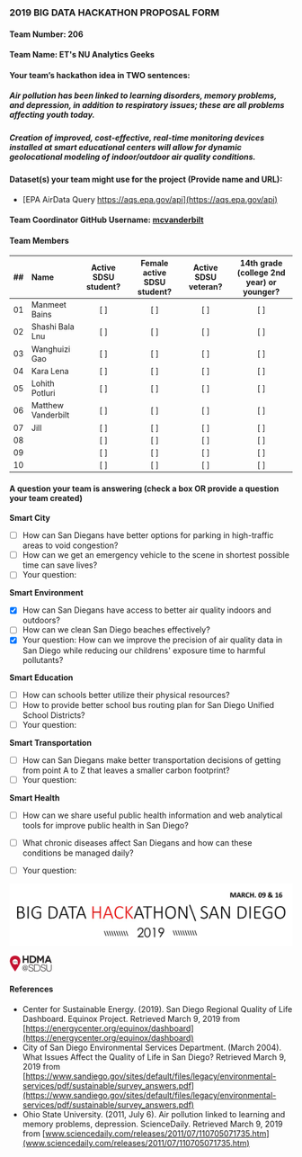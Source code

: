 ### 2019 BIG DATA HACKATHON PROPOSAL FORM

#### Team Number: 206  

#### Team Name: ET's NU Analytics Geeks    
  
#### Your team’s hackathon idea in TWO sentences:
##### Air pollution has been linked to learning disorders, memory problems, and depression, in addition to respiratory issues; these are all problems affecting youth today.
##### Creation of improved, cost-effective, real-time monitoring devices installed at smart educational centers will allow for dynamic geolocational modeling of indoor/outdoor air quality conditions.
  
#### Dataset(s) your team might use for the project (Provide name and URL):
- [EPA AirData Query https://aqs.epa.gov/api](https://aqs.epa.gov/api)

#### Team Coordinator GitHub Username: [mcvanderbilt](https://github.com/mcvanderbilt)

#### Team Members
| ## |        Name         | Active SDSU student? | Female active SDSU student? | Active SDSU veteran? | 14th grade (college 2nd year) or younger? |
| -- | :------------------ |        :---:         |            :---:            |        :---:         |                  :---:                    |
| 01 | Manmeet Bains       |         [ ]          |             [ ]             |         [ ]          |                   [ ]                     |
| 02 | Shashi Bala Lnu     |         [ ]          |             [ ]             |         [ ]          |                   [ ]                     |
| 03 | Wanghuizi Gao       |         [ ]          |             [ ]             |         [ ]          |                   [ ]                     |
| 04 | Kara Lena           |         [ ]          |             [ ]             |         [ ]          |                   [ ]                     |
| 05 | Lohith Potluri      |         [ ]          |             [ ]             |         [ ]          |                   [ ]                     |
| 06 | Matthew Vanderbilt  |         [ ]          |             [ ]             |         [ ]          |                   [ ]                     |
| 07 | Jill                |         [ ]          |             [ ]             |         [ ]          |                   [ ]                     |
| 08 |                     |         [ ]          |             [ ]             |         [ ]          |                   [ ]                     |
| 09 |                     |         [ ]          |             [ ]             |         [ ]          |                   [ ]                     |
| 10 |                     |         [ ]          |             [ ]             |         [ ]          |                   [ ]                     |
  
#### A question your team is answering (check a box OR provide a question your team created)

**Smart City**
- [ ] How can San Diegans have better options for parking in high-traffic areas to void congestion?
- [ ] How can we get an emergency vehicle to the scene in shortest possible time can save lives?
- [ ] Your question:

**Smart Environment**
- [x] How can San Diegans have access to better air quality indoors and outdoors?
- [ ] How can we clean San Diego beaches effectively?
- [x] Your question: How can we improve the precision of air quality data in San Diego while reducing our childrens' exposure time to harmful pollutants?

**Smart Education** 
- [ ] How can schools better utilize their physical resources?
- [ ] How to provide better school bus routing plan for San Diego Unified School Districts?
- [ ] Your question:

**Smart Transportation**
- [ ] How can San Diegans make better transportation decisions of getting from point A to Z that leaves a smaller carbon footprint?
- [ ] Your question:

**Smart Health**
- [ ] How can we share useful public health information and web analytical tools for improve public health in San Diego?
- [ ] What chronic diseases affect San Diegans and how can these conditions be managed daily?
- [ ] Your question:


![bigdatahackathon4sd](https://github.com/BigDataForSanDiego/00-Proposal-Templates/blob/master/img/big_data_2019.jpg "Big Data Hackathon for San Diego 2019")  

<img height="15%" width="15%" alt="hdma" src="https://github.com/BigDataForSanDiego/00-Proposal-Templates/blob/master/img/hdma2.png"> 

#### References
* Center for Sustainable Energy. (2019). San Diego Regional Quality of Life Dashboard. Equinox Project. Retrieved March 9, 2019 from [https://energycenter.org/equinox/dashboard](https://energycenter.org/equinox/dashboard)
* City of San Diego Environmental Services Department. (March 2004). What Issues Affect the Quality of Life in San Diego? Retrieved March 9, 2019 from [https://www.sandiego.gov/sites/default/files/legacy/environmental-services/pdf/sustainable/survey_answers.pdf](https://www.sandiego.gov/sites/default/files/legacy/environmental-services/pdf/sustainable/survey_answers.pdf)
* Ohio State University. (2011, July 6). Air pollution linked to learning and memory problems, depression. ScienceDaily. Retrieved March 9, 2019 from [www.sciencedaily.com/releases/2011/07/110705071735.htm](www.sciencedaily.com/releases/2011/07/110705071735.htm)